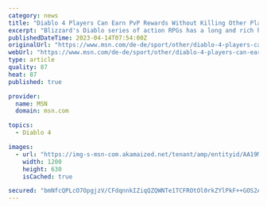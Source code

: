 ```yaml
---
category: news
title: "Diablo 4 Players Can Earn PvP Rewards Without Killing Other Players"
excerpt: "Blizzard's Diablo series of action RPGs has a long and rich history of competitive PvP, and it looks like the upcoming Diablo 4 will not only build on this legacy but will also make PvP more ..."
publishedDateTime: 2023-04-14T07:54:00Z
originalUrl: "https://www.msn.com/de-de/sport/other/diablo-4-players-can-earn-pvp-rewards-without-killing-other-players/ar-AA19MuxD"
webUrl: "https://www.msn.com/de-de/sport/other/diablo-4-players-can-earn-pvp-rewards-without-killing-other-players/ar-AA19MuxD"
type: article
quality: 87
heat: 87
published: true

provider:
  name: MSN
  domain: msn.com

topics:
  - Diablo 4

images:
  - url: "https://img-s-msn-com.akamaized.net/tenant/amp/entityid/AA19Mzjs.img?h=630&w=1200&m=6&q=60&o=t&l=f&f=jpg"
    width: 1200
    height: 630
    isCached: true

secured: "bmNfcQPLcO7OpgjzV/CFdqnnkIZiqQZQWNTe1TCFROtOl0rkZYlPkF++GOS2AdPKxq0dSY8rwyC7VgOo5JwWbjbLJWt1iUF9aHDevOPWhINqhVOmJVSHGcyoKVfeea8EezA34r0OqrhpnYjdlbGs5uUqPsLh/nDcMs+zPIdGe2DCmDbD7NNFlfGOxnuRnVw5MgWunHJhf4c0zLTLct8i1SiSIxJMKn76qkrN2tZVqBTY7fKWD1g1sLGdVDu5d9Q1XwvQGdIa5FEW5Zu25l2GaaD1LIFUDuFUR8cUIaWLoYkUkWK1PuQXGfwSFrcuf2N+KQPVVQYMuCDL5JOvxID4L4PhIwweGWnfSTYnjuQNRpc=;U2LtKGvUWWPXqJOcpYkYiw=="
---
```


